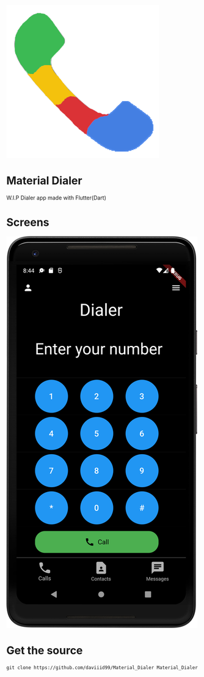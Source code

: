  
<img src="assets/icon/icon.png">

 # Material Dialer
 W.I.P Dialer app made with Flutter(Dart)

 # Screens
 <img src="screens/screen_1.png">

 # Get the source
 ```
 git clone https://github.com/daviiid99/Material_Dialer Material_Dialer
 ```
